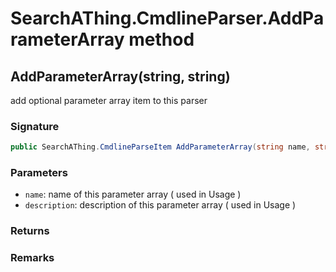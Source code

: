 # SearchAThing.CmdlineParser.AddParameterArray method
## AddParameterArray(string, string)
add optional parameter array item to this parser

### Signature
```csharp
public SearchAThing.CmdlineParseItem AddParameterArray(string name, string description)
```
### Parameters
- `name`: name of this parameter array ( used in Usage )
- `description`: description of this parameter array ( used in Usage )

### Returns

### Remarks

